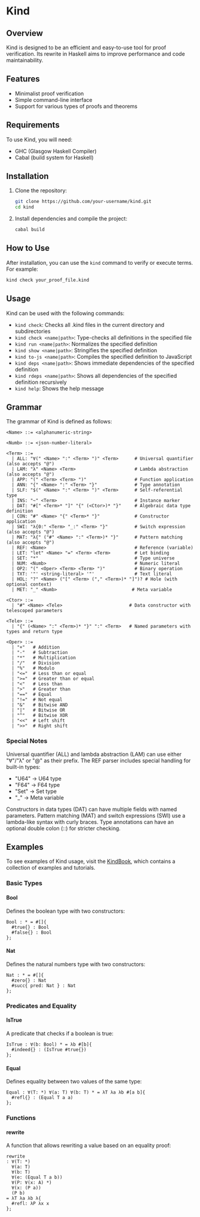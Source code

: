 # Kind

## Overview

Kind is designed to be an efficient and easy-to-use tool for proof verification. Its rewrite in Haskell aims to improve performance and code maintainability.

## Features

- Minimalist proof verification
- Simple command-line interface
- Support for various types of proofs and theorems

## Requirements

To use Kind, you will need:

- GHC (Glasgow Haskell Compiler)
- Cabal (build system for Haskell)

## Installation

1. Clone the repository:

   ```sh
   git clone https://github.com/your-username/kind.git
   cd kind
   ```

2. Install dependencies and compile the project:

   ```sh
   cabal build
   ```

## How to Use

After installation, you can use the `kind` command to verify or execute terms. For example:

  ```sh
  kind check your_proof_file.kind
  ```

## Usage

Kind can be used with the following commands:

- `kind check`: Checks all .kind files in the current directory and subdirectories
- `kind check <name|path>`: Type-checks all definitions in the specified file
- `kind run <name|path>`: Normalizes the specified definition
- `kind show <name|path>`: Stringifies the specified definition
- `kind to-js <name|path>`: Compiles the specified definition to JavaScript
- `kind deps <name|path>`: Shows immediate dependencies of the specified definition
- `kind rdeps <name|path>`: Shows all dependencies of the specified definition recursively
- `kind help`: Shows the help message


## Grammar

The grammar of Kind is defined as follows:

```bnf
<Name> ::= <alphanumeric-string>

<Numb> ::= <json-number-literal>

<Term> ::=
  | ALL: "∀(" <Name> ":" <Term> ")" <Term>      # Universal quantifier (also accepts "@")
  | LAM: "λ" <Name> <Term>                      # Lambda abstraction (also accepts "@")
  | APP: "(" <Term> <Term> ")"                  # Function application
  | ANN: "{" <Name> ":" <Term> "}"              # Type annotation
  | SLF: "$(" <Name> ":" <Term> ")" <Term>      # Self-referential type
  | INS: "~" <Term>                             # Instance marker
  | DAT: "#[" <Term>* "]" "{" (<Ctor>)* "}"     # Algebraic data type definition
  | CON: "#" <Name> "{" <Term>* "}"             # Constructor application
  | SWI: "λ{0:" <Term> "_:" <Term> "}"          # Switch expression (also accepts "@")
  | MAT: "λ{" ("#" <Name> ":" <Term>)* "}"      # Pattern matching (also accepts "@")
  | REF: <Name>                                 # Reference (variable)
  | LET: "let" <Name> "=" <Term> <Term>         # Let binding
  | SET: "*"                                    # Type universe
  | NUM: <Numb>                                 # Numeric literal
  | OP2: "(" <Oper> <Term> <Term> ")"           # Binary operation
  | TXT: '"' <string-literal> '"'               # Text literal
  | HOL: "?" <Name> ("[" <Term> ("," <Term>)* "]")? # Hole (with optional context)
  | MET: "_" <Numb>                            # Meta variable

<Ctor> ::=
  | "#" <Name> <Tele>                         # Data constructor with telescoped parameters

<Tele> ::=
  | "{" (<Name> ":" <Term>)* "}" ":" <Term>   # Named parameters with types and return type

<Oper> ::=
  | "+"   # Addition
  | "-"   # Subtraction
  | "*"   # Multiplication
  | "/"   # Division
  | "%"   # Modulo
  | "<="  # Less than or equal
  | ">="  # Greater than or equal
  | "<"   # Less than
  | ">"   # Greater than
  | "=="  # Equal
  | "!="  # Not equal
  | "&"   # Bitwise AND
  | "|"   # Bitwise OR
  | "^"   # Bitwise XOR
  | "<<"  # Left shift
  | ">>"  # Right shift

```

### Special Notes

Universal quantifier (ALL) and lambda abstraction (LAM) can use either "∀"/"λ" or "@" as their prefix.
The REF parser includes special handling for built-in types:

- "U64" → U64 type
- "F64" → F64 type
- "Set" → Set type
- "_" → Meta variable

Constructors in data types (DAT) can have multiple fields with named parameters.
Pattern matching (MAT) and switch expressions (SWI) use a lambda-like syntax with curly braces.
Type annotations can have an optional double colon (::) for stricter checking.


## Examples

To see examples of Kind usage, visit the [KindBook](https://github.com/HigherOrderCO/KindBook), which contains a collection of examples and tutorials.

### Basic Types

#### Bool

Defines the boolean type with two constructors:

```kind
Bool : * = #[]{
  #true{} : Bool
  #false{} : Bool
};
```

#### Nat

Defines the natural numbers type with two constructors:

```kind
Nat : * = #[]{
  #zero{} : Nat
  #succ{ pred: Nat } : Nat
};
```

### Predicates and Equality

#### IsTrue

A predicate that checks if a boolean is true:

```kind
IsTrue : ∀(b: Bool) * = λb #[b]{
  #indeed{} : (IsTrue #true{})
};
```

#### Equal

Defines equality between two values of the same type:

```kind
Equal : ∀(T: *) ∀(a: T) ∀(b: T) * = λT λa λb #[a b]{
  #refl{} : (Equal T a a)
};
```

### Functions

#### rewrite

A function that allows rewriting a value based on an equality proof:

```kind
rewrite
: ∀(T: *)
  ∀(a: T)
  ∀(b: T)
  ∀(e: (Equal T a b))
  ∀(P: ∀(x: A) *)
  ∀(x: (P a))
  (P b)
= λT λa λb λ{
  #refl: λP λx x
};
```
